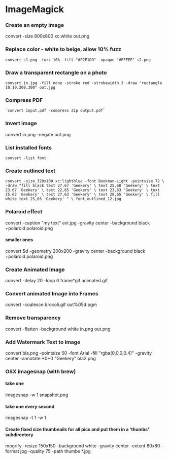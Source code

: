 # ImageMagick


### Create an empty image
convert -size 800x800 xc:white out.png

### Replace color - white to beige, allow 10% fuzz
`convert s1.png -fuzz 10% -fill "#F2F1DD" -opaque "#FFFFF" s2.png`

### Draw a transparent rectangle on a photo
`convert in.jpg -fill none -stroke red -strokewidth 3 -draw "rectangle 10,10,200,300" out.jpg `

### Compress PDF
	`convert input.pdf -compress Zip output.pdf`

### Invert image
convert in.png -negate out.png

### List installed fonts
`convert -list font`

### Create outlined text
`convert -size 320x100 xc:lightblue -font Bookman-Light -pointsize 72 \
            -draw "fill black text 27,67 'Geekery' \
                              text 25,68 'Geekery' \
                              text 23,67 'Geekery' \
                              text 22,65 'Geekery' \
                              text 23,63 'Geekery' \
                              text 25,62 'Geekery' \
                              text 27,63 'Geekery' \
                              text 28,65 'Geekery' \
                   fill white text 25,65 'Geekery' " \
           font_outlined_12.jpg`

### Polaroid effect
convert -caption "my text" ext.jpg -gravity center            -background black +polaroid polaroid.png
#### smaller ones
convert $d -geometry 200x200 -gravity center -background black +polaroid polaroid.png


### Create Animated Image

convert -delay 20 -loop 0 frame*gif animated.gif

### Convert animated Image into Frames

convert -coalesce brocoli.gif out%05d.pgm

### Remove transparency

convert -flatten -background white in.png out.png


### Add Watermark Text to Image

convert bla.png -pointsize 50 -font Arial -fill "rgba(0,0,0,0.4)" -gravity center -annotate +0+0 "Geekery" bla2.png

### OSX imagesnap (with brew)

#### take one
imagesnap -w 1 snapshot.png

#### take one every second
imagesnap -t 1 -w 1

#### Create fixed size thumbnails for all pics and put them in a 'thumbs' subdirectory

mogrify -resize 150x150 -background white -gravity center -extent 80x80 -format jpg -quality 75 -path thumbs *.jpg



